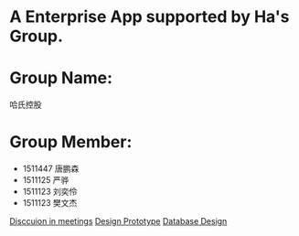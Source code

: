 # A Enterprise App supported by Ha's Group.

# Group Name:

哈氏控股

# Group Member:

- 1511447 唐鹏森
- 1511125 严骅
- 1511123 刘奕伶
- 1511123 樊文杰

[Disccuion in meetings](./page2.md) [Design Prototype](./page2.md) [Database Design](./page2.md)
